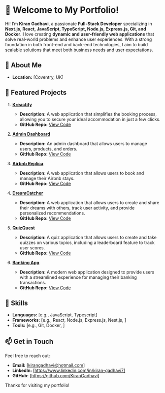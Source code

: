# 👋 Welcome to My Portfolio!

Hi! I’m **Kiran Gadhavi**, a passionate **Full-Stack Developer** specializing in **Next.js, React, JavaScript, TypeScript, Node.js, Express.js, Git, and Docker**. I love creating **dynamic and user-friendly web applications** that solve real-world problems and enhance user experiences. With a strong foundation in both front-end and back-end technologies, I aim to build scalable solutions that meet both business needs and user expectations.

## 💼 About Me

- **Location:** [Coventry, UK]

## 🌟 Featured Projects

1. **[Kreactify](https://kreactify.vercel.app/)**

   - **Description:** A web application that simplifies the booking process, allowing you to secure your ideal accommodation in just a few clicks.
   - **GitHub Repo:** [View Code](https://github.com/KiranGadhavi/reactify)

2. **[Admin Dashboard](https://admin-dashboard-phi-sand.vercel.app/)**

   - **Description:** An admin dashboard that allows users to manage users, products, and orders.
   - **GitHub Repo:** [View Code](https://github.com/KiranGadhavi/Admin_dashboard)

3. **[Airbnb Replica](https://kirangadhavi.github.io/airbnb-replica/)**

   - **Description:** A web application that allows users to book and manage their Airbnb stays.
   - **GitHub Repo:** [View Code](https://github.com/kirangadhavi/airbnb-replica)

4. **[DreamCatcher](https://final-project-the-mad-hackers.vercel.app/)**

   - **Description:** A web application that allows users to create and share their dreams with others, track user activity, and provide personalized recommendations.
   - **GitHub Repo:** [View Code](https://github.com/kirangadhavi/final-project-the-mad-hackers)

5. **[QuizQuest](https://kirangadhavi.github.io/QuizQuest/)**

   - **Description:** A quiz application that allows users to create and take quizzes on various topics, including a leaderboard feature to track user scores.
   - **GitHub Repo:** [View Code](https://github.com/kirangadhavi/QuizQuest)

6. **[Banking App](https://banking-app-ten.vercel.app/)**
   - **Description:** A modern web application designed to provide users with a streamlined experience for managing their banking transactions.
   - **GitHub Repo:** [View Code](https://github.com/kirangadhavi/banking-app)

## 🚀 Skills

- **Languages:** [e.g., JavaScript, Typescript]
- **Frameworks:** [e.g., React, Node.js, Express.js, Nest.js, ]
- **Tools:** [e.g., Git, Docker, ]

## 📫 Get in Touch

Feel free to reach out:

- **Email:** [kirangadhavi@hotmail.com]
- **LinkedIn:** [https://www.linkedin.com/in/kiran-gadhavi7]
- **GitHub:** [https://github.com/KiranGadhavi]

Thanks for visiting my portfolio!
